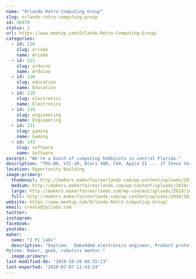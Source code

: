 ```yaml
---
name: "Orlando Retro Computing Group"
slug: orlando-retro-computing-group
id: 36979
status: 1
url: https://www.meetup.com/Orlando-Retro-Computing-Group/
categories:
  - id: 110
    slug: arcade
    name: Arcade
  - id: 111
    slug: arduino
    name: Arduino
  - id: 116
    slug: education
    name: Education
  - id: 118
    slug: electronics
    name: Electronics
  - id: 119
    slug: engineering
    name: Engineering
  - id: 121
    slug: gaming
    name: Gaming
  - id: 143
    slug: software
    name: Software
excerpt: "We're a bunch of computing hobbyists in central Florida."
description: "TRS-80, VIC-20, Atari 400, C64, Apple II ... if these terms mean anything to you, then you need to join us.  We're just a bunch of hobbyists gathering at MakerFX Makerspace in Orlando, FL to discuss, work on, and reminisce about the early days of 8-bit home computing."
location: Opportunity Building
image-primary:
  thumbnail: http://makers.makerfaireorlando.com/wp-content/uploads/2018/10/TRS-80-pic-02-150x150.jpg
  medium: http://makers.makerfaireorlando.com/wp-content/uploads/2018/10/TRS-80-pic-02-300x224.jpg
  large: http://makers.makerfaireorlando.com/wp-content/uploads/2018/10/TRS-80-pic-02.jpg
  full: http://makers.makerfaireorlando.com/wp-content/uploads/2018/10/TRS-80-pic-02.jpg
website: https://www.meetup.com/Orlando-Retro-Computing-Group/
email: create@2pilabs.com
twitter: 
instagram: 
facebook: 
youtube: 
maker:
  name: "2 Pi Labs"
  description: "Daytime:  Embedded electronics engineer, Product prototyper.
Mytime: Maker, geek, robotics mentor."
  image-primary: 
last-modified-db: "2019-10-28 08:55:23"
last-exported: "2020-07-07 11:43:24"
---
```

